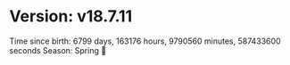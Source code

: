 # Version: v18.7.11
Time since birth: 6799 days, 163176 hours, 9790560 minutes, 587433600 seconds
Season: Spring 🌸
